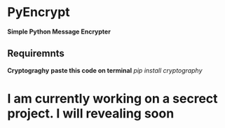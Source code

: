 # PyEncrypt

**Simple Python Message Encrypter**

## Requiremnts ##
**Cryptograghy**
**paste this code on terminal**
*pip install cryptography*

<h1>I am currently working on a secrect project. I will revealing soon<h1>

